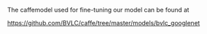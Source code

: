 The caffemodel used for fine-tuning our model can be found at

https://github.com/BVLC/caffe/tree/master/models/bvlc_googlenet